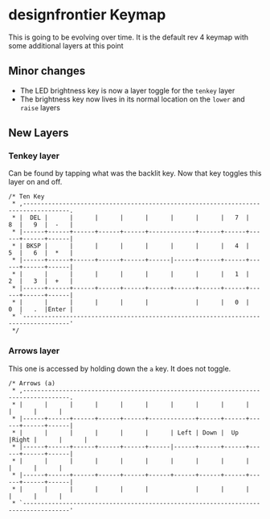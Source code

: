 # designfrontier Keymap

This is going to be evolving over time. It is the default rev 4 keymap with some
additional layers at this point

## Minor changes

- The LED brightness key is now a layer toggle for the `tenkey` layer
- The brightness key now lives in its normal location on the `lower` and `raise` layers


## New Layers

### Tenkey layer
Can be found by tapping what was the backlit key. Now that key toggles this layer
on and off.

```
/* Ten Key
 * ,-----------------------------------------------------------------------------------.
 * |  DEL |      |      |      |      |      |      |      |   7  |   8  |   9  |  -   |
 * |------+------+------+------+------+-------------+------+------+------+------+------|
 * | BKSP |      |      |      |      |      |      |      |   4  |   5  |   6  |  *   |
 * |------+------+------+------+------+------|------+------+------+------+------+------|
 * |      |      |      |      |      |      |      |      |   1  |   2  |   3  |  +   |
 * |------+------+------+------+------+------+------+------+------+------+------+------|
 * |      |      |      |      |      |             |      |   0  |   0  |   .  |Enter |
 * `-----------------------------------------------------------------------------------'
 */
```

### Arrows layer
This one is accessed by holding down the `a` key. It does not toggle.

```
/* Arrows (a)
 * ,-----------------------------------------------------------------------------------.
 * |      |      |      |      |      |      |      |      |      |      |      |      |
 * |------+------+------+------+------+-------------+------+------+------+------+------|
 * |      |      |      |      |      |      | Left | Down |  Up  |Right |      |      |
 * |------+------+------+------+------+------|------+------+------+------+------+------|
 * |      |      |      |      |      |      |      |      |      |      |      |      |
 * |------+------+------+------+------+------+------+------+------+------+------+------|
 * |      |      |      |      |      |             |      |      |      |      |      |
 * `-----------------------------------------------------------------------------------'
```

